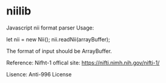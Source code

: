 # niilib
Javascript nii format parser
Usage:

let nii = new Nii();
nii.readNii(arrayBuffer);

The format of input should be ArrayBuffer.

Reference: 
Nifht-1 offical site: https://nifti.nimh.nih.gov/nifti-1/


Lisence:
Anti-996 License
